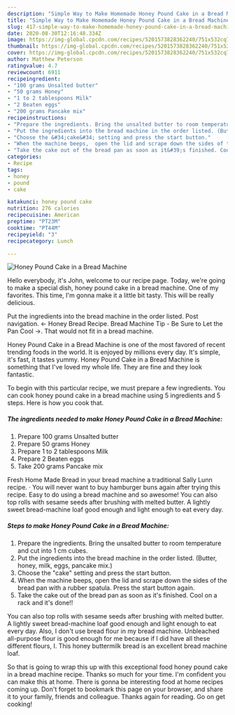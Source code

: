 ```yaml
---
description: "Simple Way to Make Homemade Honey Pound Cake in a Bread Machine"
title: "Simple Way to Make Homemade Honey Pound Cake in a Bread Machine"
slug: 417-simple-way-to-make-homemade-honey-pound-cake-in-a-bread-machine
date: 2020-08-30T12:16:48.334Z
image: https://img-global.cpcdn.com/recipes/5201573828362240/751x532cq70/honey-pound-cake-in-a-bread-machine-recipe-main-photo.jpg
thumbnail: https://img-global.cpcdn.com/recipes/5201573828362240/751x532cq70/honey-pound-cake-in-a-bread-machine-recipe-main-photo.jpg
cover: https://img-global.cpcdn.com/recipes/5201573828362240/751x532cq70/honey-pound-cake-in-a-bread-machine-recipe-main-photo.jpg
author: Matthew Peterson
ratingvalue: 4.7
reviewcount: 6911
recipeingredient:
- "100 grams Unsalted butter"
- "50 grams Honey"
- "1 to 2 tablespoons Milk"
- "2 Beaten eggs"
- "200 grams Pancake mix"
recipeinstructions:
- "Prepare the ingredients. Bring the unsalted butter to room temperature and cut into 1 cm cubes."
- "Put the ingredients into the bread machine in the order listed. (Butter, honey, milk, eggs, pancake mix.)"
- "Choose the &#34;cake&#34; setting and press the start button."
- "When the machine beeps,  open the lid and scrape down the sides of the bread pan with a rubber spatula. Press the start button again."
- "Take the cake out of the bread pan as soon as it&#39;s finished. Cool on a rack and it&#39;s done!!"
categories:
- Recipe
tags:
- honey
- pound
- cake

katakunci: honey pound cake 
nutrition: 276 calories
recipecuisine: American
preptime: "PT23M"
cooktime: "PT44M"
recipeyield: "3"
recipecategory: Lunch

---
```



![Honey Pound Cake in a Bread Machine](https://img-global.cpcdn.com/recipes/5201573828362240/751x532cq70/honey-pound-cake-in-a-bread-machine-recipe-main-photo.jpg)

Hello everybody, it's John, welcome to our recipe page. Today, we're going to make a special dish, honey pound cake in a bread machine. One of my favorites. This time, I'm gonna make it a little bit tasty. This will be really delicious.

Put the ingredients into the bread machine in the order listed. Post navigation. ← Honey Bread Recipe. Bread Machine Tip - Be Sure to Let the Pan Cool →. That would not fit in a bread machine.

Honey Pound Cake in a Bread Machine is one of the most favored of recent trending foods in the world. It is enjoyed by millions every day. It's simple, it's fast, it tastes yummy. Honey Pound Cake in a Bread Machine is something that I've loved my whole life. They are fine and they look fantastic.


To begin with this particular recipe, we must prepare a few ingredients. You can cook honey pound cake in a bread machine using 5 ingredients and 5 steps. Here is how you cook that.

<!--inarticleads1-->

##### The ingredients needed to make Honey Pound Cake in a Bread Machine:

1. Prepare 100 grams Unsalted butter
1. Prepare 50 grams Honey
1. Prepare 1 to 2 tablespoons Milk
1. Prepare 2 Beaten eggs
1. Take 200 grams Pancake mix


Fresh Home Made Bread in your bread machine a traditional Sally Lunn recipe. · You will never want to buy hamburger buns again after trying this recipe. Easy to do using a bread machine and so awesome! You can also top rolls with sesame seeds after brushing with melted butter. A lightly sweet bread-machine loaf good enough and light enough to eat every day. 

<!--inarticleads2-->

##### Steps to make Honey Pound Cake in a Bread Machine:

1. Prepare the ingredients. Bring the unsalted butter to room temperature and cut into 1 cm cubes.
1. Put the ingredients into the bread machine in the order listed. (Butter, honey, milk, eggs, pancake mix.)
1. Choose the &#34;cake&#34; setting and press the start button.
1. When the machine beeps,  open the lid and scrape down the sides of the bread pan with a rubber spatula. Press the start button again.
1. Take the cake out of the bread pan as soon as it&#39;s finished. Cool on a rack and it&#39;s done!!


You can also top rolls with sesame seeds after brushing with melted butter. A lightly sweet bread-machine loaf good enough and light enough to eat every day. Also, I don&#39;t use bread flour in my bread machine. Unbleached all-purpose flour is good enough for me because if I did have all these different flours, I. This honey buttermilk bread is an excellent bread machine loaf. 

So that is going to wrap this up with this exceptional food honey pound cake in a bread machine recipe. Thanks so much for your time. I'm confident you can make this at home. There is gonna be interesting food at home recipes coming up. Don't forget to bookmark this page on your browser, and share it to your family, friends and colleague. Thanks again for reading. Go on get cooking!
